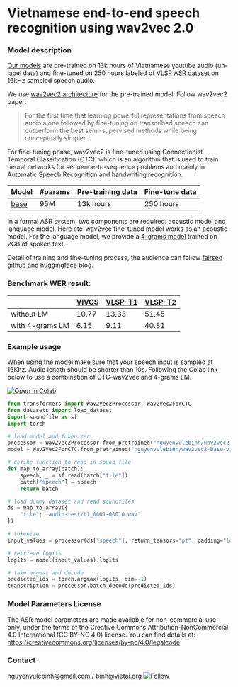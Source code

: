 # Vietnamese end-to-end speech recognition using wav2vec 2.0

### Model description

[Our models](https://huggingface.co/nguyenvulebinh/wav2vec2-base-vietnamese-250h) are pre-trained on 13k hours of Vietnamese youtube audio (un-label data) and fine-tuned on 250 hours labeled of [VLSP ASR dataset](https://vlsp.org.vn/vlsp2020/eval/asr) on 16kHz sampled speech audio. 

We use [wav2vec2 architecture](https://ai.facebook.com/blog/wav2vec-20-learning-the-structure-of-speech-from-raw-audio/) for the pre-trained model. Follow wav2vec2 paper:

>For the first time that learning powerful representations from speech audio alone followed by fine-tuning on transcribed speech can outperform the best semi-supervised methods while being conceptually simpler.

For fine-tuning phase, wav2vec2 is fine-tuned using Connectionist Temporal Classification (CTC), which is an algorithm that is used to train neural networks for sequence-to-sequence problems and mainly in Automatic Speech Recognition and handwriting recognition.

| Model | #params | Pre-training data | Fine-tune data |
|---|---|---|---|
| [base]((https://huggingface.co/nguyenvulebinh/wav2vec2-base-vietnamese-250h)) | 95M | 13k hours | 250 hours |

In a formal ASR system, two components are required: acoustic model and language model. Here ctc-wav2vec fine-tuned model works as an acoustic model. For the language model, we provide a [4-grams model](https://huggingface.co/nguyenvulebinh/wav2vec2-base-vietnamese-250h/blob/main/vi_lm_4grams.bin.zip) trained on 2GB of spoken text. 

Detail of training and fine-tuning process, the audience can follow [fairseq github](https://github.com/pytorch/fairseq/tree/master/examples/wav2vec) and [huggingface blog](https://huggingface.co/blog/fine-tune-wav2vec2-english).

### Benchmark WER result:

| | [VIVOS](https://ailab.hcmus.edu.vn/vivos) | [VLSP-T1](https://vlsp.org.vn/vlsp2020/eval/asr) | [VLSP-T2](https://vlsp.org.vn/vlsp2020/eval/asr) |
|---|---|---|---|
|without LM| 10.77 | 13.33 | 51.45 |
|with 4-grams LM| 6.15 | 9.11 | 40.81 |


### Example usage

When using the model make sure that your speech input is sampled at 16Khz. Audio length should be shorter than 10s. Following the Colab link below to use a combination of CTC-wav2vec and 4-grams LM.

[![Open In Colab](https://colab.research.google.com/assets/colab-badge.svg)](https://colab.research.google.com/drive/1pVBY46gSoWer2vDf0XmZ6uNV3d8lrMxx?usp=sharing)


```python
from transformers import Wav2Vec2Processor, Wav2Vec2ForCTC
from datasets import load_dataset
import soundfile as sf
import torch

# load model and tokenizer
processor = Wav2Vec2Processor.from_pretrained("nguyenvulebinh/wav2vec2-base-vietnamese-250h")
model = Wav2Vec2ForCTC.from_pretrained("nguyenvulebinh/wav2vec2-base-vietnamese-250h")

# define function to read in sound file
def map_to_array(batch):
    speech, _ = sf.read(batch["file"])
    batch["speech"] = speech
    return batch

# load dummy dataset and read soundfiles
ds = map_to_array({
    "file": 'audio-test/t1_0001-00010.wav'
})

# tokenize
input_values = processor(ds["speech"], return_tensors="pt", padding="longest").input_values  # Batch size 1

# retrieve logits
logits = model(input_values).logits

# take argmax and decode
predicted_ids = torch.argmax(logits, dim=-1)
transcription = processor.batch_decode(predicted_ids)
 ```

### Model Parameters License

The ASR model parameters are made available for non-commercial use only, under the terms of the Creative Commons Attribution-NonCommercial 4.0 International (CC BY-NC 4.0) license. You can find details at: https://creativecommons.org/licenses/by-nc/4.0/legalcode

### Contact 

nguyenvulebinh@gmail.com / binh@vietai.org
[![Follow](https://img.shields.io/twitter/follow/nguyenvulebinh?style=social)](https://twitter.com/intent/follow?screen_name=nguyenvulebinh)

